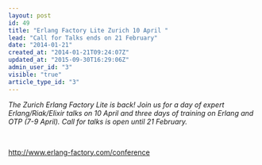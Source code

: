 ```yaml
---
layout: post
id: 49
title: "Erlang Factory Lite Zurich 10 April "
lead: "Call for Talks ends on 21 February"
date: "2014-01-21"
created_at: "2014-01-21T09:24:07Z"
updated_at: "2015-09-30T16:29:06Z"
admin_user_id: "3"
visible: "true"
article_type_id: "3"
---
```


*The Zurich Erlang Factory Lite is back! Join us for a day of expert Erlang/Riak/Elixir talks on 10 April and three days of training on Erlang and OTP (7-9 April). Call for talks is open until 21 February.*

  

[http://www.erlang-factory.com/conference
](http://www.erlang-factory.com/conference/show/conference-22/home/)
